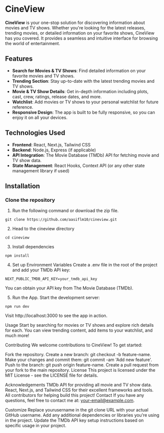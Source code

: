 # CineView

**CineView** is your one-stop solution for discovering information about movies and TV shows. Whether you're looking for the latest releases, trending movies, or detailed information on your favorite shows, CineView has you covered. It provides a seamless and intuitive interface for browsing the world of entertainment.

## Features

- **Search for Movies & TV Shows**: Find detailed information on your favorite movies and TV shows.
- **Trending Section**: Stay up-to-date with the latest trending movies and TV shows.
- **Movie & TV Show Details**: Get in-depth information including plots, cast, crew, ratings, release dates, and more.
- **Watchlist**: Add movies or TV shows to your personal watchlist for future reference.
- **Responsive Design**: The app is built to be fully responsive, so you can enjoy it on all your devices.

## Technologies Used

- **Frontend**: React, Next.js, Tailwind CSS
- **Backend**: Node.js, Express (if applicable)
- **API Integration**: The Movie Database (TMDb) API for fetching movie and TV show data.
- **State Management**: React Hooks, Context API (or any other state management library if used)

## Installation

### Clone the repository
1. Run the following command or download the zip file.
```
git clone https://github.com/aasiflm10/cineview.git
```
2. Head to the cineview directory
```
cd cineview
```
3. Install dependencies
```
npm install
```
4. Set up Environment Variables
Create a .env file in the root of the project and add your TMDb API key:
```
NEXT_PUBLIC_TMDB_API_KEY=your_tmdb_api_key
```
You can obtain your API key from The Movie Database (TMDb).

5. Run the App. Start the development server:

```
npm run dev
```

Visit http://localhost:3000 to see the app in action.

Usage
Start by searching for movies or TV shows and explore rich details for each. You can view trending content, add items to your watchlist, and much more!

Contributing
We welcome contributions to CineView! To get started:

Fork the repository.
Create a new branch: git checkout -b feature-name.
Make your changes and commit them: git commit -am 'Add new feature'.
Push to the branch: git push origin feature-name.
Create a pull request from your fork to the main repository.
License
This project is licensed under the MIT License - see the LICENSE file for details.

Acknowledgements
TMDb API for providing all movie and TV show data.
React, Next.js, and Tailwind CSS for their excellent frameworks and tools.
All contributors for helping build this project!
Contact
If you have any questions, feel free to contact me at: your-email@example.com.

Customize
Replace yourusername in the git clone URL with your actual GitHub username.
Add any additional dependencies or libraries you're using in the project.
Update the TMDb API key setup instructions based on specific usage in your project.

